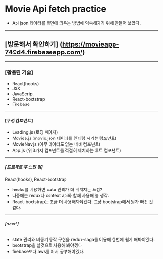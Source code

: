 
# Movie Api fetch practice
- Api json 데이터를 화면에 띄우는 방법에 익숙해지기 위해 만들어 보았다.
---
## [방문해서 확인하기] (https://movieapp-749d4.firebaseapp.com/)
---
### [활용된 기술]
- React(hooks)
- JSX
- JavaScript
- React-bootstrap
- Firebase
---
#### [구성 컴포넌트]
- Loading.js (로딩 페이지)
- Movies.js (movie.json 데이터를 렌더링 시키는 컴포넌트)
- MovieNav.js (아무 데이터도 없는 네비 컴포넌트)
- App.js (위 3가지 컴포넌트를 적절히 배치하는 루트 컴포넌트)
---
##### [프로젝트 후 느낀 점]
React(hooks), React-bootstrap
- hooks를 사용하면 state 관리가 더 쉬워지는 느낌?
- 나중에는 redux나 context api와 함께 사용해 볼 생각.
- React-bootstrap는 조금 더 사용해봐야겠다. 그냥 bootstrap에서 뭔가 빠진 것 같다.
---
###### [next?]
- state 관리와 비동기 동작 구현을 redux-saga를 이용해 한번에 쉽게 해봐야겠다.
- bootstrap을 날것으로 사용해 봐야겠다
- firebase보다 aws를 어서 공부해야겠다.
